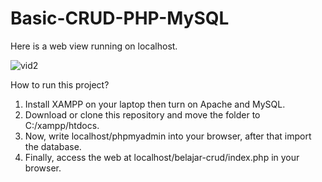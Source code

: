 # Basic-CRUD-PHP-MySQL
Here is a web view running on localhost.

![vid2](https://user-images.githubusercontent.com/66185022/105703821-c6a63f00-5f48-11eb-81d2-eee4b805243b.gif)

How to run this project?
1. Install XAMPP on your laptop then turn on Apache and MySQL.
2. Download or clone this repository and move the folder to C:/xampp/htdocs.
3. Now, write localhost/phpmyadmin into your browser, after that import the database.
4. Finally, access the web at localhost/belajar-crud/index.php in your browser.
<?php
include("./config.php");

// cek apa tombol daftar udah di klik blom
if (isset($_POST['edit_data'])) {
    // ambil data dari form
    $id_zapato = $_POST['editar_zapato'];
    $id_proveedor = $_POST['editar_proveedor'];
    $estilo= $_POST['editar_estilo'];
    $color = $_POST['editar_color'];
    $precio = $_POST['editar_precio'];
    $descripcion = $_POST['editar_descripcion'];
    $talla = $_POST['editar_talla'];
    $id_venta = $_POST['editar_id_venta'];


    // query
    $sql = "UPDATE zapatos SET id_zapato='$id_zapato', id_proveedor='$id_proveedor', 
    estilo='$estilo', color='$color', precio='$precio', descripcion='$descripcion',
     id_venta='$id_venta' WHERE id = '$id'";
    $query = mysqli_query($db, $sql);

    // cek apa query berhasil disimpan?
    if ($query)
        header('Location: ./index.php?update=sukses');
    else
        header('Location: ./index.php?update=gagal');
} else
    die("Akses dilarang...");